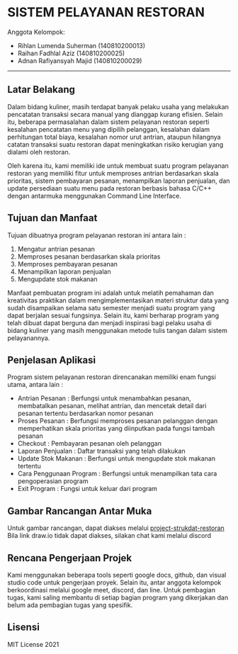 # SISTEM PELAYANAN RESTORAN

Anggota Kelompok:
* Rihlan Lumenda Suherman   (140810200013)
* Raihan Fadhlal Aziz			  (140810200025)
* Adnan Rafiyansyah Majid		(140810200029)
---
## Latar Belakang
  Dalam bidang kuliner, masih terdapat banyak pelaku usaha yang melakukan pencatatan transaksi secara manual yang dianggap kurang efisien.  Selain itu, beberapa permasalahan dalam sistem pelayanan restoran seperti kesalahan pencatatan menu yang dipilih pelanggan, kesalahan dalam perhitungan total biaya,  kesalahan nomor urut antrian, ataupun hilangnya catatan transaksi suatu restoran dapat meningkatkan risiko kerugian yang dialami oleh restoran.
	
Oleh karena itu, kami memiliki ide untuk membuat suatu program pelayanan restoran yang memiliki fitur untuk memproses antrian berdasarkan skala prioritas, sistem pembayaran pesanan, menampilkan laporan penjualan, dan update persediaan suatu menu pada restoran berbasis bahasa C/C++ dengan antarmuka menggunakan Command Line Interface.


## Tujuan dan Manfaat
Tujuan dibuatnya program pelayanan restoran ini antara lain :  
  1. Mengatur antrian pesanan  
  2. Memproses pesanan berdasarkan skala prioritas  
  3. Memproses pembayaran pesanan  
  4. Menampilkan laporan penjualan  
  5. Mengupdate stok makanan  

Manfaat pembuatan program ini adalah untuk melatih pemahaman dan kreativitas praktikan dalam mengimplementasikan materi struktur data yang sudah disampaikan selama satu semester menjadi suatu program yang dapat berjalan sesuai fungsinya. Selain itu, kami berharap program yang telah dibuat dapat berguna dan menjadi inspirasi bagi pelaku usaha di bidang kuliner yang masih menggunakan metode tulis tangan dalam sistem pelayanannya.


## Penjelasan Aplikasi
Program sistem pelayanan restoran direncanakan memiliki enam fungsi utama, antara lain :  
 - Antrian Pesanan : Berfungsi untuk menambahkan pesanan, membatalkan pesanan, melihat antrian, dan mencetak detail dari pesanan tertentu berdasarkan nomor pesanan
 - Proses Pesanan : Berfungsi memproses pesanan pelanggan dengan memperhatikan skala prioritas yang diinputkan pada fungsi tambah pesanan
 - Checkout : Pembayaran pesanan oleh pelanggan
 - Laporan Penjualan : Daftar transaksi yang telah dilakukan
 - Update Stok Makanan : Berfungsi untuk mengupdate stok makanan tertentu
 - Cara Penggunaan Program : Berfungsi untuk menampilkan tata cara pengoperasian program
 - Exit Program : Fungsi untuk keluar dari program


## Gambar Rancangan Antar Muka
Untuk gambar rancangan, dapat diakses melalui [project-strukdat-restoran](https://drive.google.com/file/d/16OoHlhstWNXbA8a19OBrudE53OJ0JlGN/view?usp=sharing)  
Bila link draw.io tidak dapat diakses, silakan chat kami melalui discord
<!--
Buat rancangan antar muka selengkap mungkin sesuai fungsi aplikasinya. rancangan antar muka
diusahakan serapih dan seindah mungkin. tools yang digunakan dalam pembuatan rancangan gambar
dibebaskan sesuai kreatifitas kalian
!-->


## Rencana Pengerjaan Projek
Kami menggunakan beberapa tools seperti google docs, github, dan visual studio code untuk pengerjaan proyek. Selain itu, antar anggota kelompok berkoordinasi melalui google meet, discord, dan line. Untuk pembagian tugas, kami saling membantu di setiap bagian program yang dikerjakan dan belum ada pembagian tugas yang spesifik.

<!--
Dalam kondisi pandemi seperti ini, tidak memungkinkan untuk bertemu bertatap muka. Maka dari itu
jelaskan bagaimana kalian bekerja sama, berkoordinasi, pembagian kerja.Tools apa yang kalian gunakan
untuk bekerja bersama sama cth github, google docs, google meet dibebaskan sesuai kreatifitas kalian
!-->


## Lisensi

MIT License 2021
